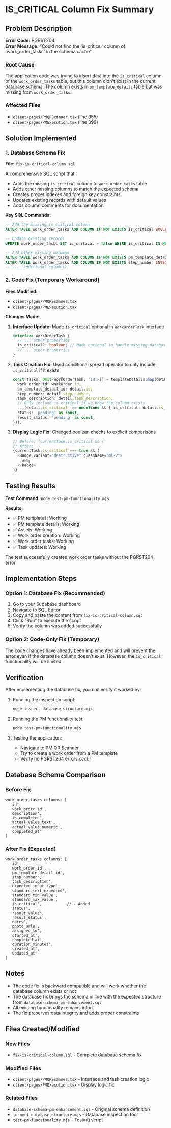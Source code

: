 # IS_CRITICAL Column Fix Summary

## Problem Description

**Error Code:** PGRST204  
**Error Message:** "Could not find the 'is_critical' column of 'work_order_tasks' in the schema cache"

### Root Cause
The application code was trying to insert data into the `is_critical` column of the `work_order_tasks` table, but this column didn't exist in the current database schema. The column exists in `pm_template_details` table but was missing from `work_order_tasks`.

### Affected Files
- `client/pages/PMQRScanner.tsx` (line 355)
- `client/pages/PMExecution.tsx` (line 399)

## Solution Implemented

### 1. Database Schema Fix

**File:** `fix-is-critical-column.sql`

A comprehensive SQL script that:
- Adds the missing `is_critical` column to `work_order_tasks` table
- Adds other missing columns to match the expected schema
- Creates proper indexes and foreign key constraints
- Updates existing records with default values
- Adds column comments for documentation

**Key SQL Commands:**
```sql
-- Add the missing is_critical column
ALTER TABLE work_order_tasks ADD COLUMN IF NOT EXISTS is_critical BOOLEAN DEFAULT false;

-- Update existing records
UPDATE work_order_tasks SET is_critical = false WHERE is_critical IS NULL;

-- Add other missing columns
ALTER TABLE work_order_tasks ADD COLUMN IF NOT EXISTS pm_template_detail_id TEXT;
ALTER TABLE work_order_tasks ADD COLUMN IF NOT EXISTS step_number INTEGER DEFAULT 1;
-- ... (additional columns)
```

### 2. Code Fix (Temporary Workaround)

**Files Modified:**
- `client/pages/PMQRScanner.tsx`
- `client/pages/PMExecution.tsx`

**Changes Made:**

1. **Interface Update:** Made `is_critical` optional in `WorkOrderTask` interface
   ```typescript
   interface WorkOrderTask {
     // ... other properties
     is_critical?: boolean; // Made optional to handle missing database column
     // ... other properties
   }
   ```

2. **Task Creation Fix:** Used conditional spread operator to only include `is_critical` if it exists
   ```typescript
   const tasks: Omit<WorkOrderTask, 'id'>[] = templateDetails.map(detail => ({
     work_order_id: workOrder.id,
     pm_template_detail_id: detail.id,
     step_number: detail.step_number,
     task_description: detail.task_description,
     // Only include is_critical if we know the column exists
     ...(detail.is_critical !== undefined && { is_critical: detail.is_critical }),
     status: 'pending' as const,
     result_status: 'pending' as const,
   }));
   ```

3. **Display Logic Fix:** Changed boolean checks to explicit comparisons
   ```typescript
   // Before: {currentTask.is_critical && (
   // After:
   {currentTask.is_critical === true && (
     <Badge variant="destructive" className="ml-2">
       สำคัญ
     </Badge>
   )}
   ```

## Testing Results

**Test Command:** `node test-pm-functionality.mjs`

**Results:**
- ✅ PM templates: Working
- ✅ PM template details: Working  
- ✅ Assets: Working
- ✅ Work order creation: Working
- ✅ Work order tasks: Working
- ✅ Task updates: Working

The test successfully created work order tasks without the PGRST204 error.

## Implementation Steps

### Option 1: Database Fix (Recommended)
1. Go to your Supabase dashboard
2. Navigate to SQL Editor
3. Copy and paste the content from `fix-is-critical-column.sql`
4. Click "Run" to execute the script
5. Verify the column was added successfully

### Option 2: Code-Only Fix (Temporary)
The code changes have already been implemented and will prevent the error even if the database column doesn't exist. However, the `is_critical` functionality will be limited.

## Verification

After implementing the database fix, you can verify it worked by:

1. Running the inspection script:
   ```bash
   node inspect-database-structure.mjs
   ```

2. Running the PM functionality test:
   ```bash
   node test-pm-functionality.mjs
   ```

3. Testing the application:
   - Navigate to PM QR Scanner
   - Try to create a work order from a PM template
   - Verify no PGRST204 errors occur

## Database Schema Comparison

### Before Fix
```
work_order_tasks columns: [
  'id',
  'work_order_id', 
  'description',
  'is_completed',
  'actual_value_text',
  'actual_value_numeric',
  'completed_at'
]
```

### After Fix (Expected)
```
work_order_tasks columns: [
  'id',
  'work_order_id',
  'pm_template_detail_id',
  'step_number',
  'task_description',
  'expected_input_type',
  'standard_text_expected',
  'standard_min_value',
  'standard_max_value',
  'is_critical',           // ← Added
  'status',
  'result_value',
  'result_status',
  'notes',
  'photo_urls',
  'assigned_to',
  'started_at',
  'completed_at',
  'duration_minutes',
  'created_at',
  'updated_at'
]
```

## Notes

- The code fix is backward compatible and will work whether the database column exists or not
- The database fix brings the schema in line with the expected structure from `database-schema-pm-enhancement.sql`
- All existing functionality remains intact
- The fix preserves data integrity and adds proper constraints

## Files Created/Modified

### New Files
- `fix-is-critical-column.sql` - Complete database schema fix

### Modified Files
- `client/pages/PMQRScanner.tsx` - Interface and task creation logic
- `client/pages/PMExecution.tsx` - Display logic fix

### Related Files
- `database-schema-pm-enhancement.sql` - Original schema definition
- `inspect-database-structure.mjs` - Database inspection tool
- `test-pm-functionality.mjs` - Testing script
